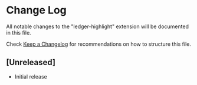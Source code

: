 # Change Log

All notable changes to the "ledger-highlight" extension will be documented in this file.

Check [Keep a Changelog](http://keepachangelog.com/) for recommendations on how to structure this file.

## [Unreleased]

- Initial release